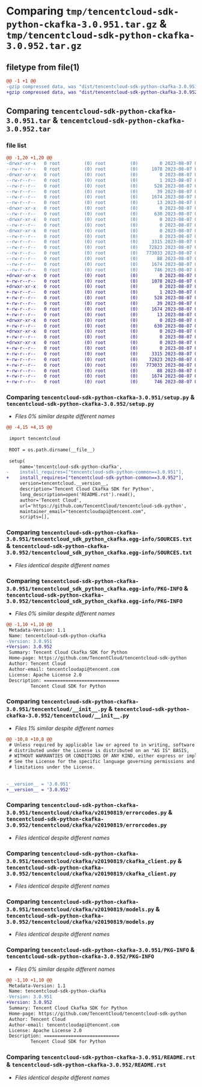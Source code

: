 # Comparing `tmp/tencentcloud-sdk-python-ckafka-3.0.951.tar.gz` & `tmp/tencentcloud-sdk-python-ckafka-3.0.952.tar.gz`

## filetype from file(1)

```diff
@@ -1 +1 @@
-gzip compressed data, was "dist/tencentcloud-sdk-python-ckafka-3.0.951.tar", last modified: Mon Aug  7 00:22:37 2023, max compression
+gzip compressed data, was "dist/tencentcloud-sdk-python-ckafka-3.0.952.tar", last modified: Mon Aug  7 08:49:29 2023, max compression
```

## Comparing `tencentcloud-sdk-python-ckafka-3.0.951.tar` & `tencentcloud-sdk-python-ckafka-3.0.952.tar`

### file list

```diff
@@ -1,20 +1,20 @@
-drwxr-xr-x   0 root         (0) root         (0)        0 2023-08-07 00:22:37.000000 tencentcloud-sdk-python-ckafka-3.0.951/
--rw-r--r--   0 root         (0) root         (0)     1078 2023-08-07 00:22:37.000000 tencentcloud-sdk-python-ckafka-3.0.951/setup.py
-drwxr-xr-x   0 root         (0) root         (0)        0 2023-08-07 00:22:37.000000 tencentcloud-sdk-python-ckafka-3.0.951/tencentcloud_sdk_python_ckafka.egg-info/
--rw-r--r--   0 root         (0) root         (0)        1 2023-08-07 00:22:37.000000 tencentcloud-sdk-python-ckafka-3.0.951/tencentcloud_sdk_python_ckafka.egg-info/dependency_links.txt
--rw-r--r--   0 root         (0) root         (0)      528 2023-08-07 00:22:37.000000 tencentcloud-sdk-python-ckafka-3.0.951/tencentcloud_sdk_python_ckafka.egg-info/SOURCES.txt
--rw-r--r--   0 root         (0) root         (0)       39 2023-08-07 00:22:37.000000 tencentcloud-sdk-python-ckafka-3.0.951/tencentcloud_sdk_python_ckafka.egg-info/requires.txt
--rw-r--r--   0 root         (0) root         (0)     1674 2023-08-07 00:22:37.000000 tencentcloud-sdk-python-ckafka-3.0.951/tencentcloud_sdk_python_ckafka.egg-info/PKG-INFO
--rw-r--r--   0 root         (0) root         (0)       13 2023-08-07 00:22:37.000000 tencentcloud-sdk-python-ckafka-3.0.951/tencentcloud_sdk_python_ckafka.egg-info/top_level.txt
-drwxr-xr-x   0 root         (0) root         (0)        0 2023-08-07 00:22:37.000000 tencentcloud-sdk-python-ckafka-3.0.951/tencentcloud/
--rw-r--r--   0 root         (0) root         (0)      630 2023-08-07 00:22:37.000000 tencentcloud-sdk-python-ckafka-3.0.951/tencentcloud/__init__.py
-drwxr-xr-x   0 root         (0) root         (0)        0 2023-08-07 00:22:37.000000 tencentcloud-sdk-python-ckafka-3.0.951/tencentcloud/ckafka/
--rw-r--r--   0 root         (0) root         (0)        0 2023-08-07 00:22:37.000000 tencentcloud-sdk-python-ckafka-3.0.951/tencentcloud/ckafka/__init__.py
-drwxr-xr-x   0 root         (0) root         (0)        0 2023-08-07 00:22:37.000000 tencentcloud-sdk-python-ckafka-3.0.951/tencentcloud/ckafka/v20190819/
--rw-r--r--   0 root         (0) root         (0)        0 2023-08-07 00:22:37.000000 tencentcloud-sdk-python-ckafka-3.0.951/tencentcloud/ckafka/v20190819/__init__.py
--rw-r--r--   0 root         (0) root         (0)     3315 2023-08-07 00:22:37.000000 tencentcloud-sdk-python-ckafka-3.0.951/tencentcloud/ckafka/v20190819/errorcodes.py
--rw-r--r--   0 root         (0) root         (0)    72823 2023-08-07 00:22:37.000000 tencentcloud-sdk-python-ckafka-3.0.951/tencentcloud/ckafka/v20190819/ckafka_client.py
--rw-r--r--   0 root         (0) root         (0)   773033 2023-08-07 00:22:37.000000 tencentcloud-sdk-python-ckafka-3.0.951/tencentcloud/ckafka/v20190819/models.py
--rw-r--r--   0 root         (0) root         (0)       88 2023-08-07 00:22:37.000000 tencentcloud-sdk-python-ckafka-3.0.951/setup.cfg
--rw-r--r--   0 root         (0) root         (0)     1674 2023-08-07 00:22:37.000000 tencentcloud-sdk-python-ckafka-3.0.951/PKG-INFO
--rw-r--r--   0 root         (0) root         (0)      746 2023-08-07 00:22:37.000000 tencentcloud-sdk-python-ckafka-3.0.951/README.rst
+drwxr-xr-x   0 root         (0) root         (0)        0 2023-08-07 08:49:29.000000 tencentcloud-sdk-python-ckafka-3.0.952/
+-rw-r--r--   0 root         (0) root         (0)     1078 2023-08-07 08:49:29.000000 tencentcloud-sdk-python-ckafka-3.0.952/setup.py
+drwxr-xr-x   0 root         (0) root         (0)        0 2023-08-07 08:49:29.000000 tencentcloud-sdk-python-ckafka-3.0.952/tencentcloud_sdk_python_ckafka.egg-info/
+-rw-r--r--   0 root         (0) root         (0)        1 2023-08-07 08:49:29.000000 tencentcloud-sdk-python-ckafka-3.0.952/tencentcloud_sdk_python_ckafka.egg-info/dependency_links.txt
+-rw-r--r--   0 root         (0) root         (0)      528 2023-08-07 08:49:29.000000 tencentcloud-sdk-python-ckafka-3.0.952/tencentcloud_sdk_python_ckafka.egg-info/SOURCES.txt
+-rw-r--r--   0 root         (0) root         (0)       39 2023-08-07 08:49:29.000000 tencentcloud-sdk-python-ckafka-3.0.952/tencentcloud_sdk_python_ckafka.egg-info/requires.txt
+-rw-r--r--   0 root         (0) root         (0)     1674 2023-08-07 08:49:29.000000 tencentcloud-sdk-python-ckafka-3.0.952/tencentcloud_sdk_python_ckafka.egg-info/PKG-INFO
+-rw-r--r--   0 root         (0) root         (0)       13 2023-08-07 08:49:29.000000 tencentcloud-sdk-python-ckafka-3.0.952/tencentcloud_sdk_python_ckafka.egg-info/top_level.txt
+drwxr-xr-x   0 root         (0) root         (0)        0 2023-08-07 08:49:29.000000 tencentcloud-sdk-python-ckafka-3.0.952/tencentcloud/
+-rw-r--r--   0 root         (0) root         (0)      630 2023-08-07 08:49:29.000000 tencentcloud-sdk-python-ckafka-3.0.952/tencentcloud/__init__.py
+drwxr-xr-x   0 root         (0) root         (0)        0 2023-08-07 08:49:29.000000 tencentcloud-sdk-python-ckafka-3.0.952/tencentcloud/ckafka/
+-rw-r--r--   0 root         (0) root         (0)        0 2023-08-07 08:49:29.000000 tencentcloud-sdk-python-ckafka-3.0.952/tencentcloud/ckafka/__init__.py
+drwxr-xr-x   0 root         (0) root         (0)        0 2023-08-07 08:49:29.000000 tencentcloud-sdk-python-ckafka-3.0.952/tencentcloud/ckafka/v20190819/
+-rw-r--r--   0 root         (0) root         (0)        0 2023-08-07 08:49:29.000000 tencentcloud-sdk-python-ckafka-3.0.952/tencentcloud/ckafka/v20190819/__init__.py
+-rw-r--r--   0 root         (0) root         (0)     3315 2023-08-07 08:49:29.000000 tencentcloud-sdk-python-ckafka-3.0.952/tencentcloud/ckafka/v20190819/errorcodes.py
+-rw-r--r--   0 root         (0) root         (0)    72823 2023-08-07 08:49:29.000000 tencentcloud-sdk-python-ckafka-3.0.952/tencentcloud/ckafka/v20190819/ckafka_client.py
+-rw-r--r--   0 root         (0) root         (0)   773033 2023-08-07 08:49:29.000000 tencentcloud-sdk-python-ckafka-3.0.952/tencentcloud/ckafka/v20190819/models.py
+-rw-r--r--   0 root         (0) root         (0)       88 2023-08-07 08:49:29.000000 tencentcloud-sdk-python-ckafka-3.0.952/setup.cfg
+-rw-r--r--   0 root         (0) root         (0)     1674 2023-08-07 08:49:29.000000 tencentcloud-sdk-python-ckafka-3.0.952/PKG-INFO
+-rw-r--r--   0 root         (0) root         (0)      746 2023-08-07 08:49:29.000000 tencentcloud-sdk-python-ckafka-3.0.952/README.rst
```

### Comparing `tencentcloud-sdk-python-ckafka-3.0.951/setup.py` & `tencentcloud-sdk-python-ckafka-3.0.952/setup.py`

 * *Files 0% similar despite different names*

```diff
@@ -4,15 +4,15 @@
 
 import tencentcloud
 
 ROOT = os.path.dirname(__file__)
 
 setup(
     name='tencentcloud-sdk-python-ckafka',
-    install_requires=["tencentcloud-sdk-python-common==3.0.951"],
+    install_requires=["tencentcloud-sdk-python-common==3.0.952"],
     version=tencentcloud.__version__,
     description='Tencent Cloud Ckafka SDK for Python',
     long_description=open('README.rst').read(),
     author='Tencent Cloud',
     url='https://github.com/TencentCloud/tencentcloud-sdk-python',
     maintainer_email="tencentcloudapi@tencent.com",
     scripts=[],
```

### Comparing `tencentcloud-sdk-python-ckafka-3.0.951/tencentcloud_sdk_python_ckafka.egg-info/SOURCES.txt` & `tencentcloud-sdk-python-ckafka-3.0.952/tencentcloud_sdk_python_ckafka.egg-info/SOURCES.txt`

 * *Files identical despite different names*

### Comparing `tencentcloud-sdk-python-ckafka-3.0.951/tencentcloud_sdk_python_ckafka.egg-info/PKG-INFO` & `tencentcloud-sdk-python-ckafka-3.0.952/tencentcloud_sdk_python_ckafka.egg-info/PKG-INFO`

 * *Files 0% similar despite different names*

```diff
@@ -1,10 +1,10 @@
 Metadata-Version: 1.1
 Name: tencentcloud-sdk-python-ckafka
-Version: 3.0.951
+Version: 3.0.952
 Summary: Tencent Cloud Ckafka SDK for Python
 Home-page: https://github.com/TencentCloud/tencentcloud-sdk-python
 Author: Tencent Cloud
 Author-email: tencentcloudapi@tencent.com
 License: Apache License 2.0
 Description: ============================
         Tencent Cloud SDK for Python
```

### Comparing `tencentcloud-sdk-python-ckafka-3.0.951/tencentcloud/__init__.py` & `tencentcloud-sdk-python-ckafka-3.0.952/tencentcloud/__init__.py`

 * *Files 1% similar despite different names*

```diff
@@ -10,8 +10,8 @@
 # Unless required by applicable law or agreed to in writing, software
 # distributed under the License is distributed on an "AS IS" BASIS,
 # WITHOUT WARRANTIES OR CONDITIONS OF ANY KIND, either express or implied.
 # See the License for the specific language governing permissions and
 # limitations under the License.
 
 
-__version__ = '3.0.951'
+__version__ = '3.0.952'
```

### Comparing `tencentcloud-sdk-python-ckafka-3.0.951/tencentcloud/ckafka/v20190819/errorcodes.py` & `tencentcloud-sdk-python-ckafka-3.0.952/tencentcloud/ckafka/v20190819/errorcodes.py`

 * *Files identical despite different names*

### Comparing `tencentcloud-sdk-python-ckafka-3.0.951/tencentcloud/ckafka/v20190819/ckafka_client.py` & `tencentcloud-sdk-python-ckafka-3.0.952/tencentcloud/ckafka/v20190819/ckafka_client.py`

 * *Files identical despite different names*

### Comparing `tencentcloud-sdk-python-ckafka-3.0.951/tencentcloud/ckafka/v20190819/models.py` & `tencentcloud-sdk-python-ckafka-3.0.952/tencentcloud/ckafka/v20190819/models.py`

 * *Files identical despite different names*

### Comparing `tencentcloud-sdk-python-ckafka-3.0.951/PKG-INFO` & `tencentcloud-sdk-python-ckafka-3.0.952/PKG-INFO`

 * *Files 0% similar despite different names*

```diff
@@ -1,10 +1,10 @@
 Metadata-Version: 1.1
 Name: tencentcloud-sdk-python-ckafka
-Version: 3.0.951
+Version: 3.0.952
 Summary: Tencent Cloud Ckafka SDK for Python
 Home-page: https://github.com/TencentCloud/tencentcloud-sdk-python
 Author: Tencent Cloud
 Author-email: tencentcloudapi@tencent.com
 License: Apache License 2.0
 Description: ============================
         Tencent Cloud SDK for Python
```

### Comparing `tencentcloud-sdk-python-ckafka-3.0.951/README.rst` & `tencentcloud-sdk-python-ckafka-3.0.952/README.rst`

 * *Files identical despite different names*

